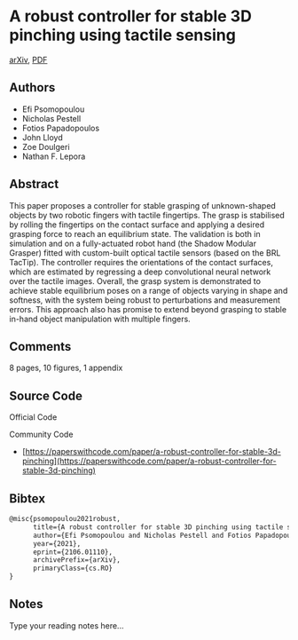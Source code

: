 
# A robust controller for stable 3D pinching using tactile sensing

[arXiv](https://arxiv.org/abs/2106.01110), [PDF](https://arxiv.org/pdf/2106.01110.pdf)

## Authors

- Efi Psomopoulou
- Nicholas Pestell
- Fotios Papadopoulos
- John Lloyd
- Zoe Doulgeri
- Nathan F. Lepora

## Abstract

This paper proposes a controller for stable grasping of unknown-shaped objects by two robotic fingers with tactile fingertips. The grasp is stabilised by rolling the fingertips on the contact surface and applying a desired grasping force to reach an equilibrium state. The validation is both in simulation and on a fully-actuated robot hand (the Shadow Modular Grasper) fitted with custom-built optical tactile sensors (based on the BRL TacTip). The controller requires the orientations of the contact surfaces, which are estimated by regressing a deep convolutional neural network over the tactile images. Overall, the grasp system is demonstrated to achieve stable equilibrium poses on a range of objects varying in shape and softness, with the system being robust to perturbations and measurement errors. This approach also has promise to extend beyond grasping to stable in-hand object manipulation with multiple fingers.

## Comments

8 pages, 10 figures, 1 appendix

## Source Code

Official Code



Community Code

- [https://paperswithcode.com/paper/a-robust-controller-for-stable-3d-pinching](https://paperswithcode.com/paper/a-robust-controller-for-stable-3d-pinching)

## Bibtex

```tex
@misc{psomopoulou2021robust,
      title={A robust controller for stable 3D pinching using tactile sensing}, 
      author={Efi Psomopoulou and Nicholas Pestell and Fotios Papadopoulos and John Lloyd and Zoe Doulgeri and Nathan F. Lepora},
      year={2021},
      eprint={2106.01110},
      archivePrefix={arXiv},
      primaryClass={cs.RO}
}
```

## Notes

Type your reading notes here...

